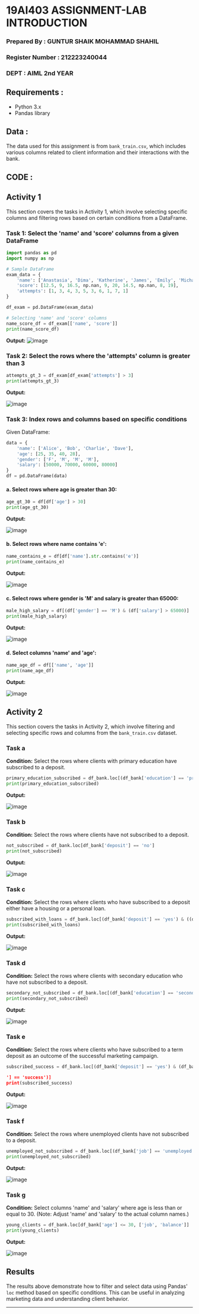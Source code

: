 # 19AI403 ASSIGNMENT-LAB INTRODUCTION
### Prepared By : GUNTUR SHAIK MOHAMMAD SHAHIL
### Register Number : 212223240044
### DEPT : AIML 2nd YEAR

## Requirements :

- Python 3.x
- Pandas library


## Data :

The data used for this assignment is from `bank_train.csv`, which includes various columns related to client information and their interactions with the bank.

## CODE :

## Activity 1

This section covers the tasks in Activity 1, which involve selecting specific columns and filtering rows based on certain conditions from a DataFrame.

### Task 1: Select the 'name' and 'score' columns from a given DataFrame

```python
import pandas as pd
import numpy as np

# Sample DataFrame
exam_data = {
    'name': ['Anastasia', 'Dima', 'Katherine', 'James', 'Emily', 'Michael', 'Matthew', 'Laura', 'Kevin', 'Jonas'],
    'score': [12.5, 9, 16.5, np.nan, 9, 20, 14.5, np.nan, 8, 19],
    'attempts': [1, 3, 4, 3, 5, 3, 6, 1, 7, 1]
}

df_exam = pd.DataFrame(exam_data)

# Selecting 'name' and 'score' columns
name_score_df = df_exam[['name', 'score']]
print(name_score_df)
```

**Output:**
![image](https://github.com/user-attachments/assets/aab22217-f307-46cf-9c72-ddfd093d8391)


### Task 2: Select the rows where the 'attempts' column is greater than 3

```python
attempts_gt_3 = df_exam[df_exam['attempts'] > 3]
print(attempts_gt_3)
```

**Output:**

![image](https://github.com/user-attachments/assets/a10dd689-c514-4ecb-b1c9-7b4922244fbd)


### Task 3: Index rows and columns based on specific conditions

Given DataFrame:

```python
data = {
    'name': ['Alice', 'Bob', 'Charlie', 'Dave'],
    'age': [25, 35, 40, 28],
    'gender': ['F', 'M', 'M', 'M'],
    'salary': [50000, 70000, 60000, 80000]
}
df = pd.DataFrame(data)
```

#### a. Select rows where age is greater than 30:

```python
age_gt_30 = df[df['age'] > 30]
print(age_gt_30)
```

**Output:**

![image](https://github.com/user-attachments/assets/b691822a-c83e-42ed-b589-45e67f46b7e9)


#### b. Select rows where name contains 'e':

```python
name_contains_e = df[df['name'].str.contains('e')]
print(name_contains_e)
```

**Output:**

![image](https://github.com/user-attachments/assets/869d50bd-6337-4f70-abea-5ed62bcddda6)


#### c. Select rows where gender is 'M' and salary is greater than 65000:

```python
male_high_salary = df[(df['gender'] == 'M') & (df['salary'] > 65000)]
print(male_high_salary)
```

**Output:**

![image](https://github.com/user-attachments/assets/823e20a2-bbd9-4043-a4ee-eb577035e351)


#### d. Select columns 'name' and 'age':

```python
name_age_df = df[['name', 'age']]
print(name_age_df)
```

**Output:**

![image](https://github.com/user-attachments/assets/b7ac52dc-6cb8-4156-908b-a1f10381d368)

## Activity 2

This section covers the tasks in Activity 2, which involve filtering and selecting specific rows and columns from the `bank_train.csv` dataset.

### Task a

**Condition:** Select the rows where clients with primary education have subscribed to a deposit.

```python
primary_education_subscribed = df_bank.loc[(df_bank['education'] == 'primary') & (df_bank['deposit'] == 'yes')]
print(primary_education_subscribed)
```

**Output:**

![image](https://github.com/user-attachments/assets/738bf407-2257-4873-ba08-da475a3c1b3a)


### Task b

**Condition:** Select the rows where clients have not subscribed to a deposit.

```python
not_subscribed = df_bank.loc[df_bank['deposit'] == 'no']
print(not_subscribed)
```

**Output:**

![image](https://github.com/user-attachments/assets/4e3b6c66-51c0-4165-93bd-bc75c4a0dd56)

### Task c

**Condition:** Select the rows where clients who have subscribed to a deposit either have a housing or a personal loan.

```python
subscribed_with_loans = df_bank.loc[(df_bank['deposit'] == 'yes') & ((df_bank['housing'] == 'yes') | (df_bank['loan'] == 'yes'))]
print(subscribed_with_loans)
```

**Output:**

![image](https://github.com/user-attachments/assets/6b067710-29a4-46c9-87a7-b11094ca2ff1)


### Task d

**Condition:** Select the rows where clients with secondary education who have not subscribed to a deposit.

```python
secondary_not_subscribed = df_bank.loc[(df_bank['education'] == 'secondary') & (df_bank['deposit'] == 'no')]
print(secondary_not_subscribed)
```

**Output:**

![image](https://github.com/user-attachments/assets/c9584cfd-157a-48f8-9432-d67b359e155d)


### Task e

**Condition:** Select the rows where clients who have subscribed to a term deposit as an outcome of the successful marketing campaign.

```python
subscribed_success = df_bank.loc[(df_bank['deposit'] == 'yes') & (df_bank['poutcome

'] == 'success')]
print(subscribed_success)
```

**Output:**

![image](https://github.com/user-attachments/assets/9220b116-bdf3-45c6-be0d-36d76a14336e)


### Task f

**Condition:** Select the rows where unemployed clients have not subscribed to a deposit.

```python
unemployed_not_subscribed = df_bank.loc[(df_bank['job'] == 'unemployed') & (df_bank['deposit'] == 'no')]
print(unemployed_not_subscribed)
```

**Output:**

![image](https://github.com/user-attachments/assets/b58b2fe2-88f0-41a3-bda0-13963d9e8dc2)

### Task g

**Condition:** Select columns 'name' and 'salary' where age is less than or equal to 30. (Note: Adjust 'name' and 'salary' to the actual column names.)

```python
young_clients = df_bank.loc[df_bank['age'] <= 30, ['job', 'balance']]
print(young_clients)
```

**Output:**

![image](https://github.com/user-attachments/assets/2fd69b3b-8eb1-4403-a2d9-9b005ee2a006)


## Results

The results above demonstrate how to filter and select data using Pandas' `loc` method based on specific conditions. This can be useful in analyzing marketing data and understanding client behavior.

---
